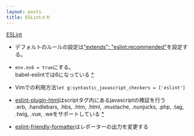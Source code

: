 ```yaml
---
layout: posts
title: ESLintメモ
---
```

[ESLint](http://eslint.org/)  

* デフォルトのルールの設定は["extends": "eslint:recommended"](http://eslint.org/docs/user-guide/configuring#using-eslintrecommended)を設定する。  

* `env.es6 = true`にする。  
babel-eslintでは6になっている [\*](https://github.com/babel/babel-eslint/blob/51100c960ae151989d4eea1ec52d2ef5a2f5a2de/index.js#L362)  

* Vimでの利用方法`let g:syntastic_javascript_checkers = ['eslint']`

* [eslint-plugin-html](https://github.com/BenoitZugmeyer/eslint-plugin-html)はscriptタグ内にあるjavascriptの検証を行う  
.erb, .handlebars, .hbs, .htm, .html, .mustache, .nunjucks, .php, .tag, .twig, .vue, .weをサポートしている [\*](https://github.com/BenoitZugmeyer/eslint-plugin-html#htmlhtml-extensions)

* [eslint-friendly-formatter](https://github.com/royriojas/eslint-friendly-formatter)はレポーターの出力を変更する
